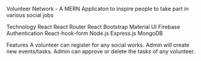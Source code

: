 Volunteer Network - A MERN Applicaton to inspire people to take part in various social jobs

Technology
React
React Router
React Bootstrap
Material UI
Firebase Authentication
React-hook-form
Node.js
Express.js
MongoDB


Features
A volunteer can register for any social works.
Admin will create new events/tasks.
Admin can approve or delete the tasks of any volunteer.
